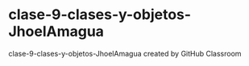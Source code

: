 # clase-9-clases-y-objetos-JhoelAmagua
clase-9-clases-y-objetos-JhoelAmagua created by GitHub Classroom
